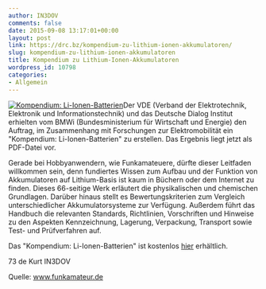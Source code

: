 ```yaml
---
author: IN3DOV
comments: false
date: 2015-09-08 13:17:01+00:00
layout: post
link: https://drc.bz/kompendium-zu-lithium-ionen-akkumulatoren/
slug: kompendium-zu-lithium-ionen-akkumulatoren
title: Kompendium zu Lithium-Ionen-Akkumulatoren
wordpress_id: 10798
categories:
- Allgemein
---
```


[![Kompendium: Li-Ionen-Batterien](https://drc.bz/wp-content/uploads/2015/09/kompendium_li-ionen.jpg)](https://drc.bz/wp-content/uploads/2015/09/kompendium_li-ionen.jpg)Der VDE (Verband der Elektrotechnik, Elektronik und Informationstechnik) und das Deutsche Dialog Institut erhielten vom BMWi (Bundesministerium für Wirtschaft und Energie) den Auftrag, im Zusammenhang mit Forschungen zur Elektromobilität ein "Kompendium: Li-Ionen-Batterien" zu erstellen. Das Ergebnis liegt jetzt als PDF-Datei vor.

Gerade bei Hobbyanwendern, wie Funkamateuere, dürfte dieser Leitfaden willkommen sein, denn fundiertes Wissen zum Aufbau und der Funktion von Akkumulatoren auf Lithium-Basis ist kaum in Büchern oder dem Internet zu finden. Dieses 66-seitige Werk erläutert die physikalischen und chemischen Grundlagen. Darüber hinaus stellt es Bewertungskriterien zum Vergleich unterschiedlicher Akkumulatorsysteme zur Verfügung. Außerdem führt das Handbuch die relevanten Standards, Richtlinien, Vorschriften und Hinweise zu den Aspekten Kennzeichnung, Lagerung, Verpackung, Transport sowie Test- und Prüfverfahren auf.

Das "Kompendium: Li-Ionen-Batterien" ist kostenlos [hier](http://www.ikt-em.de/_media/Kompendium_Li-Ionen-Batterien.pdf) erhältlich.




73 de Kurt IN3DOV




Quelle: www.funkamateur.de
